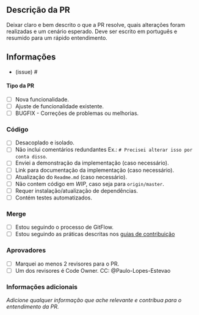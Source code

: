 ## Descrição da PR
Deixar claro e bem descrito o que a PR resolve, quais alterações foram realizadas e um cenário esperado. Deve ser escrito em português e resumido para um rápido entendimento.

## Informações
* (issue) #

#### Tipo da PR
- [ ] Nova funcionalidade.
- [ ] Ajuste de funcionalidade existente.
- [ ] BUGFIX - Correções de problemas ou melhorias.

### Código
- [ ] Desacoplado e isolado.
- [ ] Não inclui comentários redundantes Ex.: `# Precisei alterar isso por conta disso`.
- [ ] Enviei a demonstração da implementação (caso necessário).
- [ ] Link para documentação da implementação (caso necessário).
- [ ] Atualização do `Readme.md` (caso necessário).
- [ ] Não contem código em *WIP*, caso seja para `origin/master`.
- [ ] Requer instalação/atualização de dependências.
- [ ] Contém testes automatizados.

### Merge
- [ ] Estou seguindo o processo de GitFlow.
- [ ] Estou seguindo as práticas descritas nos [guias de contribuição](../CONTRIBUTING.md)

### Aprovadores
- [ ] Marquei ao menos 2 revisores para o PR.
- [ ] Um dos revisores é Code Owner. CC: @Paulo-Lopes-Estevao 

### Informações adicionais
*Adicione qualquer informação que ache relevante e contribua para o entendimento da PR.*

